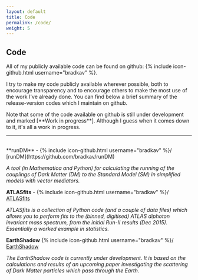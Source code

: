 ```yaml
---
layout: default
title: Code
permalink: /code/
weight: 5
---
```


## Code

All of my publicly available code can be found on github: {% include icon-github.html username="bradkav" %}.

I try to make my code publicly available wherever possible, both to encourage transparency and to encourage others to make the most use of the work I've already done. You can find below a brief summary of the release-version codes which I maintain on github.

Note that some of the code available on github is still under development and marked [\*\*Work in progress\*\*]. Although I guess when it comes down to it, it's all a work in progress.

---   
<br>
**runDM** - {% include icon-github.html username="bradkav" %}/ [runDM](https://github.com/bradkav/runDM)

*A tool (in Mathematica and Python) for calculating the running of the couplings of Dark Matter (DM) to the Standard Model (SM) in simplified models with vector mediators.*

**ATLASfits** - {% include icon-github.html username="bradkav" %}/ [ATLASfits](https://github.com/bradkav/ATLASfits)

*ATLASfits is a collection of Python code (and a couple of data files) which allows you to perform fits to the (binned, digitised) ATLAS diphoton invariant mass spectrum, from the initial Run-II results (Dec 2015). Essentially a worked example in statistics.*


**EarthShadow** {% include icon-github.html username="bradkav" %}/ [EarthShadow](https://github.com/bradkav/EarthShadow)
 
*The EarthShadow code is currently under development. It is based on the calculations and results of an upcoming paper investigating the scattering of Dark Matter particles which pass through the Earth.*
